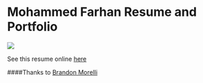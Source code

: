 # Mohammed Farhan Resume and Portfolio

![](https://github.com/sreehari1997/farhankn.github.io/blob/master/res/webme.png)

See this resume online [here](https://farhankn.github.io/)

####Thanks to [Brandon Morelli](https://github.com/bmorelli25/portfolio-template)
###
